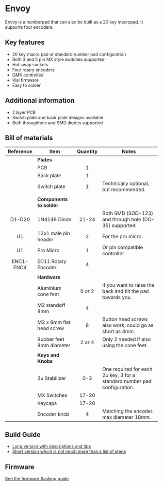 # Envoy
Envoy is a numberpad that can also be built as a 20 key macropad.  It supports four encoders. 

## Key features
* 20 key macro pad or standard number pad configuration
* Both 3 and 5 pin MX style switches supported
* Hot swap sockets
* Four rotary encoders
* QMK controlled
* Vial firmware
* Easy to solder

## Additional information
 * 2 layer PCB
 * Switch plate and back plate designs available
 * Both throughhole and SMD diodes supported
 
## Bill of materials
|Reference | Item                     | Quantity | Notes
|:--------:|--------------------------|:--------:|-------------------------------------
|          | **Plates**               |          |
|          | PCB                      | 1        |
|          | Back plate               | 1        | 
|          | Switch plate             | 1        | Technically optional, but recommended.
|          |                          |          |
|          | **Components to solder** |          |
| D1-D20   | 1N4148 Diode             | 21-24    | Both SMD (SOD-123) and through hole (DO-35) supported.
| U1       | 12x1 male pin header     | 2        | For the pro micro.
| U1       | Pro Micro                | 1        | Or pin compatible controller.
| ENC1-ENC4| EC11 Rotary Encoder      | 4        | 
|          |                          |          |
|          | **Hardware**             |          |
|          | Aluminium cone feet      | 0 or 2   | If you want to raise the back and tilt the pad towards you.
|          | M2 standoff 8mm          | 4        | 
|          | M2 x 6mm flat head screw | 8        | Button head screws also work, could go as short as 4mm.
|          | Rubber feet 8mm diameter | 2 or 4   | Only 2 needed if also using the cone feet.
|          |                          |          |
|          | **Keys and Knobs**       |          |
|          | 2u Stabilizer            | 0-3      | One required for each 2u key, 3 for a standard number pad configuration.
|          | MX Switches              | 17-20    | 
|          | Keycaps                  | 17-20    | 
|          | Encoder knob             | 4        | Matching the encoder, max diameter 18mm.

## Build Guide
* [Long version with descriptions and tips](Build-Guide.md) 
* [Short version which is not much more than a list of steos](Build-Guide-Short.md)

## Firmware
[See the firmware flashing guide](Firmware/Firmware-Flashing.md)
